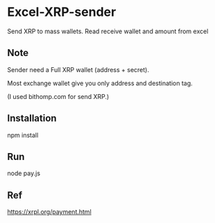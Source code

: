 # Excel-XRP-sender
Send XRP to mass wallets. Read receive wallet and amount from excel


Note
------
Sender need a Full XRP wallet (address + secret). 

Most exchange wallet give you only address and destination tag.

(I used bithomp.com for send XRP.)

Installation
------
npm install

Run
------
node pay.js

Ref
------
https://xrpl.org/payment.html
